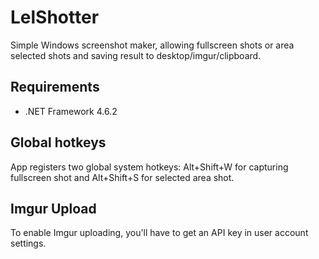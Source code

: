 # LelShotter
Simple Windows screenshot maker, allowing fullscreen shots or area selected shots and saving result to desktop/imgur/clipboard.

## Requirements
* .NET Framework 4.6.2

## Global hotkeys
App registers two global system hotkeys: Alt+Shift+W for capturing fullscreen shot and Alt+Shift+S for selected area shot.

## Imgur Upload
To enable Imgur uploading, you'll have to get an API key in user account settings.
